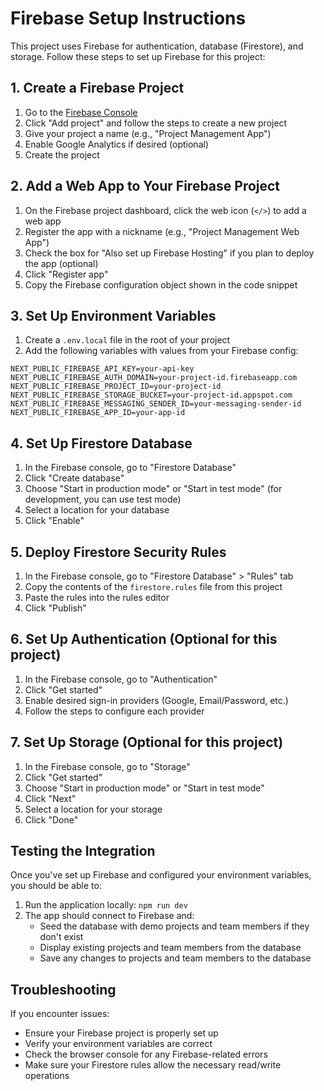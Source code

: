 # Firebase Setup Instructions

This project uses Firebase for authentication, database (Firestore), and storage. Follow these steps to set up Firebase for this project:

## 1. Create a Firebase Project

1. Go to the [Firebase Console](https://console.firebase.google.com/)
2. Click "Add project" and follow the steps to create a new project
3. Give your project a name (e.g., "Project Management App")
4. Enable Google Analytics if desired (optional)
5. Create the project

## 2. Add a Web App to Your Firebase Project

1. On the Firebase project dashboard, click the web icon (`</>`) to add a web app
2. Register the app with a nickname (e.g., "Project Management Web App")
3. Check the box for "Also set up Firebase Hosting" if you plan to deploy the app (optional)
4. Click "Register app"
5. Copy the Firebase configuration object shown in the code snippet

## 3. Set Up Environment Variables

1. Create a `.env.local` file in the root of your project
2. Add the following variables with values from your Firebase config:

```
NEXT_PUBLIC_FIREBASE_API_KEY=your-api-key
NEXT_PUBLIC_FIREBASE_AUTH_DOMAIN=your-project-id.firebaseapp.com
NEXT_PUBLIC_FIREBASE_PROJECT_ID=your-project-id
NEXT_PUBLIC_FIREBASE_STORAGE_BUCKET=your-project-id.appspot.com
NEXT_PUBLIC_FIREBASE_MESSAGING_SENDER_ID=your-messaging-sender-id
NEXT_PUBLIC_FIREBASE_APP_ID=your-app-id
```

## 4. Set Up Firestore Database

1. In the Firebase console, go to "Firestore Database"
2. Click "Create database"
3. Choose "Start in production mode" or "Start in test mode" (for development, you can use test mode)
4. Select a location for your database
5. Click "Enable"

## 5. Deploy Firestore Security Rules

1. In the Firebase console, go to "Firestore Database" > "Rules" tab
2. Copy the contents of the `firestore.rules` file from this project
3. Paste the rules into the rules editor
4. Click "Publish"

## 6. Set Up Authentication (Optional for this project)

1. In the Firebase console, go to "Authentication"
2. Click "Get started"
3. Enable desired sign-in providers (Google, Email/Password, etc.)
4. Follow the steps to configure each provider

## 7. Set Up Storage (Optional for this project)

1. In the Firebase console, go to "Storage"
2. Click "Get started"
3. Choose "Start in production mode" or "Start in test mode"
4. Click "Next"
5. Select a location for your storage
6. Click "Done"

## Testing the Integration

Once you've set up Firebase and configured your environment variables, you should be able to:

1. Run the application locally: `npm run dev`
2. The app should connect to Firebase and:
   - Seed the database with demo projects and team members if they don't exist
   - Display existing projects and team members from the database
   - Save any changes to projects and team members to the database

## Troubleshooting

If you encounter issues:

- Ensure your Firebase project is properly set up
- Verify your environment variables are correct
- Check the browser console for any Firebase-related errors
- Make sure your Firestore rules allow the necessary read/write operations 
